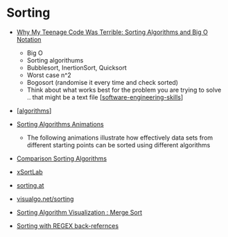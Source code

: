 Sorting
=======

* [Why My Teenage Code Was Terrible: Sorting Algorithms and Big O Notation](https://www.youtube.com/watch?v=RGuJga2Gl_k)
    * Big O
    * Sorting algorithums
    * Bubblesort, InertionSort, Quicksort
    * Worst case n^2
    * Bogosort (randomise it every time and check sorted)
    * Think about what works best for the problem you are trying to solve .. that might be a text file [[software-engineering-skills]]

* [[algorithms]]
* [Sorting Algorithms Animations](https://www.toptal.com/developers/sorting-algorithms)
    * The following animations illustrate how effectively data sets from different starting points can be sorted using different algorithms
* [Comparison Sorting Algorithms](https://www.cs.usfca.edu/~galles/visualization/ComparisonSort.html)
* [xSortLab](https://math.hws.edu/eck/js/sorting/xSortLab.html)
* [sorting.at](http://sorting.at/)
* [visualgo.net/sorting](https://visualgo.net/en/sorting)
* [Sorting Algorithm Visualization : Merge Sort](https://www.geeksforgeeks.org/sorting-algorithm-visualization-merge-sort/)


* [Sorting with REGEX back-refernces](https://stackoverflow.com/questions/34199916/how-do-i-use-regex-to-sort-elements-of-a-list)



[//begin]: # "Autogenerated link references for markdown compatibility"
[software-engineering-skills]: software-engineering-skills.md "Software Engineer Skills"
[algorithms]: algorithms.md "Algorithms"
[//end]: # "Autogenerated link references"
